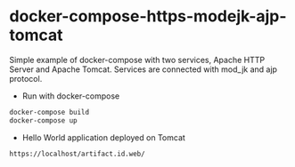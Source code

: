 # docker-compose-https-modejk-ajp-tomcat

Simple example of docker-compose with two services, Apache HTTP Server and Apache Tomcat. Services are connected with mod_jk and ajp protocol.


* Run with docker-compose
```bash
docker-compose build
docker-compose up
```

* Hello World application deployed on Tomcat

```url
https://localhost/artifact.id.web/
```


